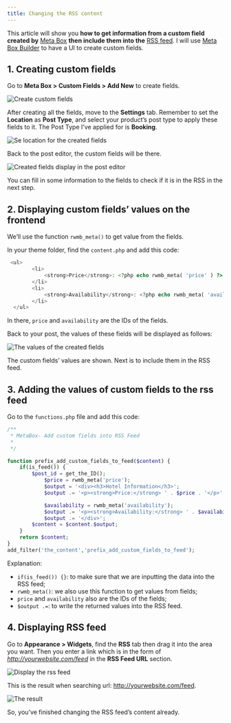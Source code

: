 ```yaml
---
title: Changing the RSS content
---
```


This article will show you **how to get information from a custom field created by** [Meta Box](https://wordpress.org/plugins/meta-box/) **then include them into the** [RSS feed](https://gretathemes.com/rss-feed-applications-wordpress/). I will use [Meta Box Builder](https://metabox.io/plugins/meta-box-builder/?swcfpc=1) to have a UI to create custom fields.

## 1. Creating custom fields

Go to **Meta Box > Custom Fields > Add New** to create fields.

![Create custom fields](https://i.imgur.com/YqBrdhd.png)

After creating all the fields, move to the **Settings** tab. Remember to set the **Location** as **Post Type**, and select your product’s post type to apply these fields to it. The Post Type I’ve applied for is **Booking**.

![Se location for the created fields](https://i.imgur.com/VzyIi7J.png)

Back to the post editor, the custom fields will be there.

![Created fields display in the post editor](https://i.imgur.com/FimNykY.png)

You can fill in some information to the fields to check if it is in the RSS in the next step.

## 2. Displaying custom fields’ values on the frontend

We’ll use the function `rwmb_meta()` to get value from the fields.

In your theme folder, find the `content.php` and add this code:

```php
 <ul>
        <li>
            <strong>Price</strong>: <?php echo rwmb_meta( 'price' ) ?>
        </li>
        <li>
            <strong>Availability</strong>: <?php echo rwmb_meta( 'availability' ) ?>
        </li>
  </ul>
```
In there, `price` and `availability` are the IDs of the fields.

Back to your post, the values of these fields will be displayed as follows:

![The values of the created fields](https://i.imgur.com/X3UragY.png)

The custom fields’ values are shown. Next is to include them in the RSS feed.

## 3. Adding the values of custom fields to the rss feed 

Go to the `functions.php` file and add this code:

```php
/**
 * MetaBox- Add custom fields into RSS Feed
 *
 */

function prefix_add_custom_fields_to_feed($content) {
    if(is_feed()) {
        $post_id = get_the_ID();
            $price = rwmb_meta('price');
            $output = '<div><h3>Hotel Information</h3>';
            $output .= '<p><strong>Price:</strong> ' . $price . '</p>';

            $availability = rwmb_meta('availability');
            $output .= '<p><strong>Availability:</strong> ' . $availability . '</p>';
            $output .= '</div>';
        $content = $content.$output;
    }
    return $content;
}
add_filter('the_content','prefix_add_custom_fields_to_feed');
```
Explanation:

* `if(is_feed()) {}`: to make sure that we are inputting the data into the RSS feed;
* `rwmb_meta()`: we also use this function to get values from fields;
* `price` and `availability` also are the IDs of the fields;
* `$output .=`: to write the returned values into the RSS feed.

## 4. Displaying RSS feed

Go to **Appearance > Widgets**, find the **RSS** tab then drag it into the area you want. Then you enter a link which is in the form of *http://yourwebsite.com/feed* in the **RSS Feed URL** section.

![Display the rss feed](https://i.imgur.com/sppBE9h.png)

This is the result when searching url: http://yourwebsite.com/feed.

![The result](https://i.imgur.com/G5AqMFZ.png)

So, you’ve finished changing the RSS feed’s content already.
